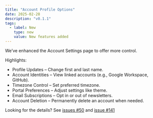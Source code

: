 ```yaml
---
title: "Account Profile Options"
date: 2025-02-28
description: "v0.1.1"
tags:
  - label: New
    type: new
    value: New features added
---
```


We’ve enhanced the Account Settings page to offer more control.

Highlights:
- Profile Updates – Change first and last name.
- Account Identities – View linked accounts (e.g., Google Workspace, GitHub).
- Timezone Control – Set preferred timezone.
- Portal Preferences – Adjust settings like theme.
- Email Subscriptions – Opt in or out of newsletters.
- Account Deletion – Permanently delete an account when needed.

Looking for the details? See [issues #50](https://github.com/datum-cloud/enhancements/issues/50) and [issue #141](https://github.com/datum-cloud/enhancements/issues/141)